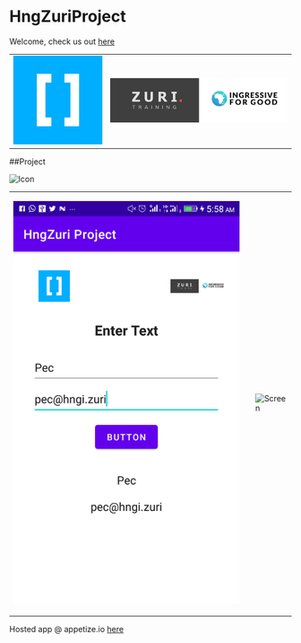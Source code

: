 # HngZuriProject

Welcome, check us out [here](https://internship.zuri.team/)

<table>
  <tr>

   <td>

<img src="https://github.com/peculiaruc/HngZuriProject/blob/master/screenshot/hng.png" alt="Icon"/>

</td>

<td>

<img src="https://github.com/peculiaruc/HngZuriProject/blob/master/screenshot/zuri_i4g.png" alt="Icon"/>

 </td>

   </tr>
   </table>

##Project

<img src="https://github.com/peculiaruc/HngZuriProject/blob/master/recording/device-2021-08-19-030736.mp4" alt="Icon"/>


<table>
  <tr>

   <td>

  ![Screen](https://github.com/peculiaruc/HngZuriProject/blob/master/screenshot/device-2021-08-19-055913.png)

</td>
  <td>

   <td>

   ![Screen](https://appetize.io/app/f217r3263gkh1nky8x2qtn0xd8?device=nexus5&scale=75&orientation=portrait&osVersion=8.1)

   </td>

</td>
   </tr>
   </table>

   Hosted app @ appetize.io [here](https://appetize.io/app/f217r3263gkh1nky8x2qtn0xd8?device=nexus5&scale=75&orientation=portrait&osVersion=8.1)


